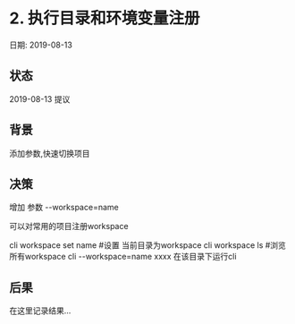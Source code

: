 # 2. 执行目录和环境变量注册

日期: 2019-08-13

## 状态

2019-08-13 提议

## 背景

添加参数,快速切换项目

## 决策

增加 参数 --workspace=name

可以对常用的项目注册workspace

cli workspace set name  #设置 当前目录为workspace
cli workspace ls        #浏览所有workspace
cli --workspace=name xxxx 在该目录下运行cli

## 后果

在这里记录结果...
